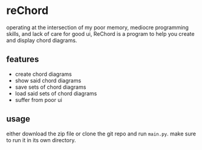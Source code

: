 # reChord
operating at the intersection of my poor memory, mediocre programming skills, and lack of care for good ui, ReChord is a program to help you create and display chord diagrams.

## features
- create chord diagrams
- show said chord diagrams
- save sets of chord diagrams
- load said sets of chord diagrams
- suffer from poor ui

## usage
either download the zip file or clone the git repo and run `main.py`. make sure to run it in its own directory.
